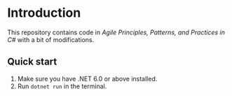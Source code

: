 ﻿# Introduction

This repository contains code in *Agile Principles, Patterns, and Practices in C#* with a bit of modifications.

## Quick start

1. Make sure you have .NET 6.0 or above installed.
2. Run `dotnet run` in the terminal.
